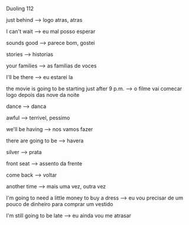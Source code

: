 <p>Duoling 112</p>
<p>just behind --> logo atras, atras</p>
<p>I can't wait --> eu mal posso esperar</p>
<p>sounds good --> parece bom, gostei</p>
<p>stories --> historias</p>
<p>your families --> as familias de voces</p>
<p>I'll be there --> eu estarei la</p>
<p>the movie is going to be starting just after 9 p.m. --> o filme vai comecar logo depois das nove da noite</p>
<p>dance --> danca</p>
<p>awful --> terrivel, pessimo</p>
<p>we'll be having --> nos vamos fazer</p>
<p>there are going to be --> havera</p>
<p>silver --> prata</p>
<p>front seat --> assento da frente</p>
<p>come back --> voltar</p>
<p>another time --> mais uma vez, outra vez</p>
<p>I'm going to need a little money to buy a dress --> eu vou precisar de um pouco de dinheiro para comprar um vestido</p>
<p>I'm still going to be late --> eu ainda vou me atrasar</p>
